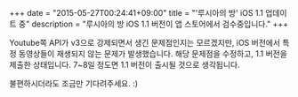 +++
date = "2015-05-27T00:24:41+09:00"
title = "'루시아의 방' iOS 1.1 업데이트 중"
description = "루시아의 방 iOS 1.1 버전이 앱 스토어에서 검수중입니다."
+++

Youtube쪽 API가 v3으로 강제되면서 생긴 문제점인지는 모르겠지만, iOS 버전에서 특정 동영상들이 재생되지 않는 문제가 발생했습니다. 해당 문제점을 수정하고, 1.1 버전을 제출한 상태입니다. 7~8일 정도면 1.1 버전이 출시될 것으로 생각됩니다.

불편하시더라도 조금만 기다려주세요. :)